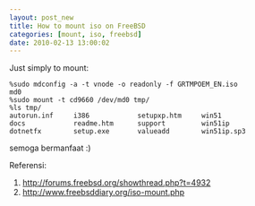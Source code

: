 ```yaml
--- 
layout: post_new
title: How to mount iso on FreeBSD
categories: [mount, iso, freebsd]
date: 2010-02-13 13:00:02
---
```

Just simply to mount:

	%sudo mdconfig -a -t vnode -o readonly -f GRTMPOEM_EN.iso
	md0
	%sudo mount -t cd9660 /dev/md0 tmp/
	%ls tmp/
	autorun.inf     i386            setupxp.htm     win51
	docs            readme.htm      support         win51ip
	dotnetfx        setup.exe       valueadd        win51ip.sp3

semoga bermanfaat :)

Referensi:
1. <http://forums.freebsd.org/showthread.php?t=4932>
2. <http://www.freebsddiary.org/iso-mount.php>
